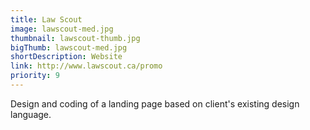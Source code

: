 ```yaml
---
title: Law Scout
image: lawscout-med.jpg
thumbnail: lawscout-thumb.jpg
bigThumb: lawscout-med.jpg
shortDescription: Website
link: http://www.lawscout.ca/promo
priority: 9
---
```

Design and coding of a landing page based on client's existing design language.